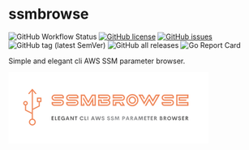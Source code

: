 # ssmbrowse

![GitHub Workflow Status](https://img.shields.io/github/workflow/status/bnaydenov/ssmbrowse/goreleaser)
[![GitHub license](https://img.shields.io/github/license/bnaydenov/ssmbrowse)](https://github.com/bnaydenov/ssmbrowse/blob/master/LICENSE)
[![GitHub issues](https://img.shields.io/github/issues/bnaydenov/ssmbrowse)](https://github.com/bnaydenov/ssmbrowse/issues)
![GitHub tag (latest SemVer)](https://img.shields.io/github/v/tag/bnaydenov/ssmbrowse)
![GitHub all releases](https://img.shields.io/github/downloads/bnaydenov/ssmbrowse/total)
![Go Report Card](https://goreportcard.com/badge/github.com/bnaydenov/ssmbrowse)


Simple and elegant cli AWS SSM parameter browser.

<img align="left" src="assets/ssmbrowse-logo-transparent.png">